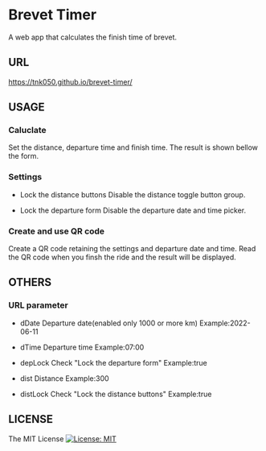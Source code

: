 # Brevet Timer

A web app that calculates the finish time of brevet.

## URL

https://tnk050.github.io/brevet-timer/

## USAGE

### Caluclate

Set the distance, departure time and finish time.
The result is shown bellow the form.

### Settings

- Lock the distance buttons
  Disable the distance toggle button group.

- Lock the departure form
  Disable the departure date and time picker.

### Create and use QR code

Create a QR code retaining the settings and departure date and time.
Read the QR code when you finsh the ride and the result will be displayed.

## OTHERS

### URL parameter

- dDate
  Departure date(enabled only 1000 or more km)
  Example:2022-06-11

- dTime
  Departure time
  Example:07:00

- depLock
  Check "Lock the departure form"
  Example:true

- dist
  Distance
  Example:300

- distLock
  Check "Lock the distance buttons"
  Example:true

## LICENSE

The MIT License [![License: MIT](https://img.shields.io/badge/License-MIT-yellow.svg)](https://opensource.org/licenses/MIT)
